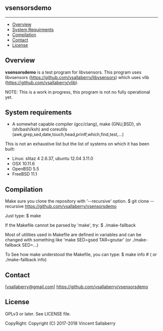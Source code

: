 
## vsensorsdemo
---------------

* [Overview](#overview)
* [System Requirments](#systemrequirments)
* [Compilation](#compilation)
* [Contact](#contact)
* [License](#license)

## Overview
**vsensorsdemo** is a test program for libvsensors.
This program uses libvsensors (<https://github.com/vsallaberry/libvsensors>) which uses vlib (<https://github.com/vsallaberry/vlib>).

NOTE: This is a work in progress, this program is not no fully operational yet.

## System requirements
- A somewhat capable compiler (gcc/clang), make (GNU,BSD), sh (sh/bash/ksh)
  and coreutils (awk,grep,sed,date,touch,head,printf,which,find,test,...)

This is not an exhaustive list but the list of systems on which it has been built:
- Linux: slitaz 4 2.6.37, ubuntu 12.04 3.11.0
- OSX 10.11.6
- OpenBSD 5.5
- FreeBSD 11.1

## Compilation
Make sure you clone the repository with '--recursive' option.
    $ git clone --recursive https://github.com/vsallaberry/vsensorsdemo

Just type:
    $ make

If the Makefile cannot be parsed by 'make', try:
    $ ./make-fallback

Most of utilities used in Makefile are defined in variables and can be changed
with something like 'make SED=gsed TAR=gnutar' (or ./make-fallback SED=...)

To See how make understood the Makefile, you can type:
    $ make info # ( or ./make-fallback info)

## Contact
[vsallaberry@gmail.com]
<https://github.com/vsallaberry/vsensorsdemo>

## License
GPLv3 or later. See LICENSE file.

CopyRight: Copyright (C) 2017-2018 Vincent Sallaberry

